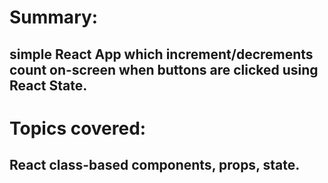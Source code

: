 # Summary:
## simple React App which increment/decrements count on-screen when buttons are clicked using React State.






# Topics covered:
## React class-based components, props, state.

